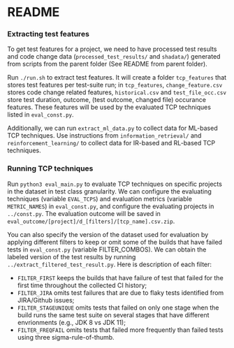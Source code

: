 # README

### Extracting test features

To get test features for a project, we need to have processed test results and code change data (`processed_test_results/` and `shadata/`) generated from scripts from the parent folder (See README from parent folder).

Run `./run.sh` to extract test features. It will create a folder `tcp_features` that stores test features per test-suite run; in `tcp_features`, `change_feature.csv` stores code change related features, `historical.csv` and `test_file_occ.csv` store test duration, outcome, (test outcome, changed file) occurance features. These features will be used by the evaluated TCP techniques listed in `eval_const.py`. 

Additionally, we can run `extract_ml_data.py` to collect data for ML-based TCP techniques. Use instructions from `information_retrieval/` and `reinforcement_learning/` to collect data for IR-based and RL-based TCP techniques.  


### Running TCP techniques

Run `python3 eval_main.py` to evaluate TCP techniques on specific projects in the dataset in test class granularity. 
We can configure the evaluating techniques (variable `EVAL_TCPS`) and evaluation metrics (variable `METRIC_NAMES`) in `eval_const.py`, and configure the evaluating projects in `../const.py`. The evaluation outcome will be saved in `eval_outcome/[project]/d_[filters]/[tcp_name].csv.zip`.

You can also specify the version of the dataset used for evaluation by applying different filters to keep or omit some of the builds that have failed tests in `eval_const.py` (variable FILTER_COMBOS). We can obtain the labeled version of the test results by running `../extract_filtered_test_result.py`. Here is description of each filter:
 
- `FILTER_FIRST` keeps the builds that have failure of test that failed for the first time throughout the collected CI history; 
- `FILTER_JIRA` omits test failures that are due to flaky tests identified from JIRA/Github issues; 
- `FILTER_STAGEUNIQUE` omits tests that failed on only one stage when the build runs the same test suite on several stages that have different envrionments (e.g., JDK 8 vs JDK 11); 
- `FILTER_FREQFAIL` omits tests that failed more frequently than failed tests using three sigma-rule-of-thumb. 

